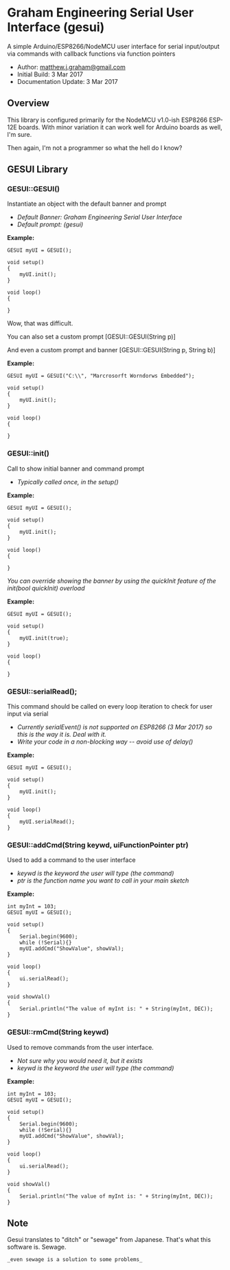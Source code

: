 # Graham Engineering Serial User Interface (gesui)

A simple Arduino/ESP8266/NodeMCU user interface for serial input/output via commands with callback functions via function pointers
* Author: matthew.j.graham@gmail.com
* Initial Build: 3 Mar 2017
* Documentation Update: 3 Mar 2017

## Overview

This library is configured primarily for the NodeMCU v1.0-ish ESP8266 ESP-12E boards.  With minor variation it can work well for Arduino boards as well, I'm sure.

Then again, I'm not a programmer so what the hell do I know?

## GESUI Library

### GESUI::GESUI()
Instantiate an object with the default banner and prompt
* _Default Banner: Graham Engineering Serial User Interface_
* _Default prompt: (gesui)_

__Example:__
```
GESUI myUI = GESUI();

void setup()
{
	myUI.init();
}

void loop()
{

}
```

Wow, that was difficult.

You can also set a custom prompt [GESUI::GESUI(String p)]

And even a custom prompt and banner [GESUI::GESUI(String p, String b)]

__Example:__
```
GESUI myUI = GESUI("C:\\", "Marcrosorft Worndorws Embedded");

void setup()
{
	myUI.init();
}

void loop()
{

}
```

### GESUI::init()
Call to show initial banner and command prompt
* _Typically called once, in the setup()_

__Example:__
```
GESUI myUI = GESUI();

void setup()
{
	myUI.init();
}

void loop()
{

}
```

_You can override showing the banner by using the quickInit feature of the init(bool quickInit) overload_

__Example:__
```
GESUI myUI = GESUI();

void setup()
{
	myUI.init(true);
}

void loop()
{

}
```


### GESUI::serialRead();
This command should be called on every loop iteration to check for user input via serial

* _Currently serialEvent() is not supported on ESP8266 (3 Mar 2017) so this is the way it is.  Deal with it._
* _Write your code in a non-blocking way -- avoid use of delay()_

__Example:__
```
GESUI myUI = GESUI();

void setup()
{
	myUI.init();
}

void loop()
{
	myUI.serialRead();
}
```

### GESUI::addCmd(String keywd, uiFunctionPointer ptr)
Used to add a command to the user interface

* _keywd is the keyword the user will type (the command)_
* _ptr is the function name you want to call in your main sketch_

__Example:__
```
int myInt = 103;
GESUI myUI = GESUI();

void setup()
{
	Serial.begin(9600);
	while (!Serial){}
	myUI.addCmd("ShowValue", showVal);
}

void loop()
{
	ui.serialRead();
}

void showVal()
{
	Serial.println("The value of myInt is: " + String(myInt, DEC));
}
```

### GESUI::rmCmd(String keywd)
Used to remove commands from the user interface.

* _Not sure why you would need it, but it exists_
* _keywd is the keyword the user will type (the command)_


__Example:__
```
int myInt = 103;
GESUI myUI = GESUI();

void setup()
{
	Serial.begin(9600);
	while (!Serial){}
	myUI.addCmd("ShowValue", showVal);
}

void loop()
{
	ui.serialRead();
}

void showVal()
{
	Serial.println("The value of myInt is: " + String(myInt, DEC));
}
```
## Note
Gesui translates to "ditch" or "sewage" from Japanese.  That's what this software is.  Sewage.

	_even sewage is a solution to some problems_
